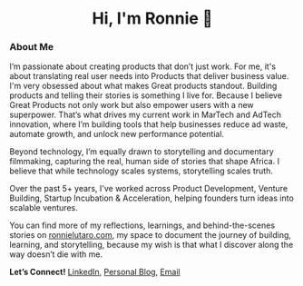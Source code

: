 <h1 align="center">Hi, I'm Ronnie 👋</h1>

### About Me

I’m passionate about creating products that don’t just work. For me, it's about translating real user needs into Products that deliver business value. I'm very obsessed about what makes Great products standout. Building products and telling their stories is something I live for. Because I believe Great Products not only work but also empower users with a new superpower. That’s what drives my current work in MarTech and AdTech innovation, where I’m building tools that help businesses reduce ad waste, automate growth, and unlock new performance potential.

Beyond technology, I’m equally drawn to storytelling and documentary filmmaking, capturing the real, human side of stories that shape Africa. I believe that while technology scales systems, storytelling scales truth.

Over the past 5+ years, I've worked across Product Development, Venture Building, Startup Incubation & Acceleration, helping founders turn ideas into scalable ventures. 

You can find more of my reflections, learnings, and behind-the-scenes stories on [ronnielutaro.com](ronnielutaro.com), my space to document the journey of building, learning, and storytelling, because my wish is that what I discover along the way doesn’t die with me.

 **Let’s Connect!** [LinkedIn](https://www.linkedin.com/in/ronnie-lutaro-b73240aa/), [Personal Blog](https://ronnielutaro.com), [Email](mailto:r.lutaro@rocketizetech.com)
